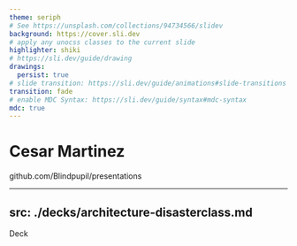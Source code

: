 ```yaml
---
theme: seriph
# See https://unsplash.com/collections/94734566/slidev
background: https://cover.sli.dev
# apply any unocss classes to the current slide
highlighter: shiki
# https://sli.dev/guide/drawing
drawings:
  persist: true
# slide transition: https://sli.dev/guide/animations#slide-transitions
transition: fade
# enable MDC Syntax: https://sli.dev/guide/syntax#mdc-syntax
mdc: true
---
```


# Cesar Martinez
github.com/Blindpupil/presentations

---
src: ./decks/architecture-disasterclass.md
---

Deck
